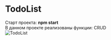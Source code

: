 # TodoList
Старт проекта: **npm start** <br>
В данном проекте реализованы функции: CRUD <br>
![TodoList](https://i.ibb.co/8gtnVS7Q/img.png)
